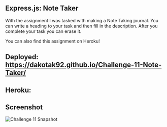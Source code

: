 ## Express.js: Note Taker

With the assignment I was tasked with making a Note Taking journal. You can write a heading to your task and then fill in the description. After you complete your task you can erase it.

You can also find this assignment on Heroku!

## Deployed: https://dakotak92.github.io/Challenge-11-Note-Taker/
## Heroku:

## Screenshot
![Challenge 11 Snapshot](https://github.com/DakotaK92/Challenge-11-Note-Taker/assets/46942706/69aa494c-b449-4f27-86f5-1197f5333f7e)
